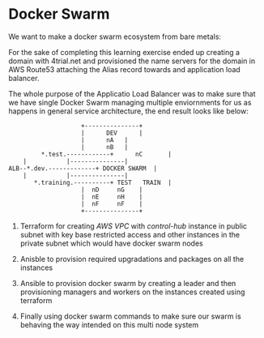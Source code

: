 # Docker Swarm

We want to make a docker swarm ecosystem from bare metals:

For the sake of completing this learning exercise ended up creating a domain with 4trial.net and provisioned the name servers for the domain in AWS Route53 attaching the Alias record towards and application load balancer.

The whole purpose of the Applicatio Load Balancer was to make sure that we have single Docker Swarm managing multiple enviornments for us as happens in general service architecture, the end result looks like below:

       			        +---------------+
	       		        |      DEV  	|
	       		        |      nA 	|
       		        	|      nB 	|
     	     *.test.------------+      nC   	|
	 	|	        |---------------|
	ALB--*.dev.-------------+ DOCKER SWARM	|
	   	|	        |---------------|
    	   *.training.----------+ TEST   TRAIN  |
       		        	|  nD     nG	|
       		        	|  nE     nH	|
	       		        |  nF     nF	|
       			        +---------------+

1. Terraform for creating _AWS VPC_ with _control-hub_ instance in public subnet with key base restricted access and other instances in the private subnet which would have docker swarm nodes

1. Anisble to provision required upgradations and packages on all the instances

1. Ansible to provision docker swarm by creating a leader and then provisioning managers and workers on the instances created using terraform

1. Finally using docker swarm commands to make sure our swarm is behaving the way intended on this multi node system
